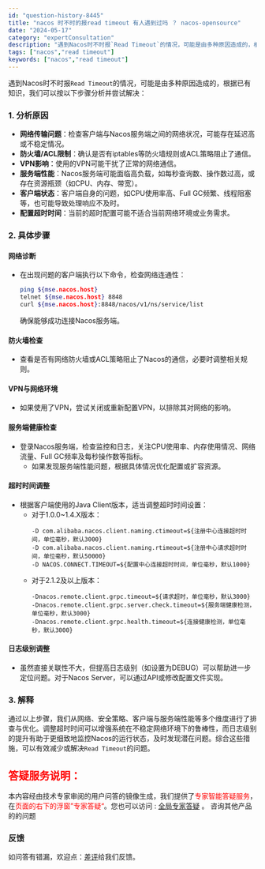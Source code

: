 ```yaml
---
id: "question-history-8445"
title: "nacos 时不时的报read timeout 有人遇到过吗 ？ nacos-opensource"
date: "2024-05-17"
category: "expertConsultation"
description: "遇到Nacos时不时报`Read Timeout`的情况，可能是由多种原因造成的，根据已有知识，我们可以按以下步骤分析并尝试解决：### 1. 分析原因- **网络传输问题**：检查客户端与Nacos服务端之间的网络状况，可能存在延迟高或不稳定情况。- **防火墙/ACL限制**：确认是否有ipta"
tags: ["nacos","read timeout"]
keywords: ["nacos","read timeout"]
---
```


遇到Nacos时不时报`Read Timeout`的情况，可能是由多种原因造成的，根据已有知识，我们可以按以下步骤分析并尝试解决：

### 1. 分析原因
- **网络传输问题**：检查客户端与Nacos服务端之间的网络状况，可能存在延迟高或不稳定情况。
- **防火墙/ACL限制**：确认是否有iptables等防火墙规则或ACL策略阻止了通信。
- **VPN影响**：使用的VPN可能干扰了正常的网络通信。
- **服务端性能**：Nacos服务端可能面临高负载，如每秒查询数、操作数过高，或存在资源瓶颈（如CPU、内存、带宽）。
- **客户端状态**：客户端自身的问题，如CPU使用率高、Full GC频繁、线程阻塞等，也可能导致处理响应不及时。
- **配置超时时间**：当前的超时配置可能不适合当前网络环境或业务需求。

### 2. 具体步骤
#### 网络诊断
- 在出现问题的客户端执行以下命令，检查网络连通性：
  ```bash
  ping ${mse.nacos.host}
  telnet ${mse.nacos.host} 8848
  curl ${mse.nacos.host}:8848/nacos/v1/ns/service/list
  ```
  确保能够成功连接Nacos服务端。

#### 防火墙检查
- 查看是否有网络防火墙或ACL策略阻止了Nacos的通信，必要时调整相关规则。

#### VPN与网络环境
- 如果使用了VPN，尝试关闭或重新配置VPN，以排除其对网络的影响。

#### 服务端健康检查
- 登录Nacos服务端，检查监控和日志，关注CPU使用率、内存使用情况、网络流量、Full GC频率及每秒操作数等指标。
  - 如果发现服务端性能问题，根据具体情况优化配置或扩容资源。

#### 超时时间调整
- 根据客户端使用的Java Client版本，适当调整超时时间设置：
  - 对于1.0.0~1.4.X版本：
    ```properties
    -D com.alibaba.nacos.client.naming.ctimeout=${注册中心连接超时时间，单位毫秒，默认3000}
    -D com.alibaba.nacos.client.naming.rtimeout=${注册中心请求超时时间，单位毫秒，默认50000}
    -D NACOS.CONNECT.TIMEOUT=${配置中心连接超时时间，单位毫秒，默认1000}
    ```
  - 对于2.1.2及以上版本：
    ```properties
    -Dnacos.remote.client.grpc.timeout=${请求超时，单位毫秒，默认3000}
    -Dnacos.remote.client.grpc.server.check.timeout=${服务端健康检测，单位毫秒，默认3000}
    -Dnacos.remote.client.grpc.health.timeout=${连接健康检测，单位毫秒，默认3000}
    ```
  
#### 日志级别调整
- 虽然直接关联性不大，但提高日志级别（如设置为DEBUG）可以帮助进一步定位问题。对于Nacos Server，可以通过API或修改配置文件实现。

### 3. 解释
通过以上步骤，我们从网络、安全策略、客户端与服务端性能等多个维度进行了排查与优化。调整超时时间可以增强系统在不稳定网络环境下的鲁棒性，而日志级别的提升有助于更细致地监控Nacos的运行状态，及时发现潜在问题。综合这些措施，可以有效减少或解决`Read Timeout`的问题。
## <font color="#FF0000">答疑服务说明：</font> 

本内容经由技术专家审阅的用户问答的镜像生成，我们提供了<font color="#FF0000">专家智能答疑服务</font>，在<font color="#FF0000">页面的右下的浮窗”专家答疑“</font>。您也可以访问 : [全局专家答疑](https://opensource.alibaba.com/chatBot) 。 咨询其他产品的的问题

### 反馈
如问答有错漏，欢迎点：[差评](https://ai.nacos.io/user/feedbackByEnhancerGradePOJOID?enhancerGradePOJOId=13663)给我们反馈。
